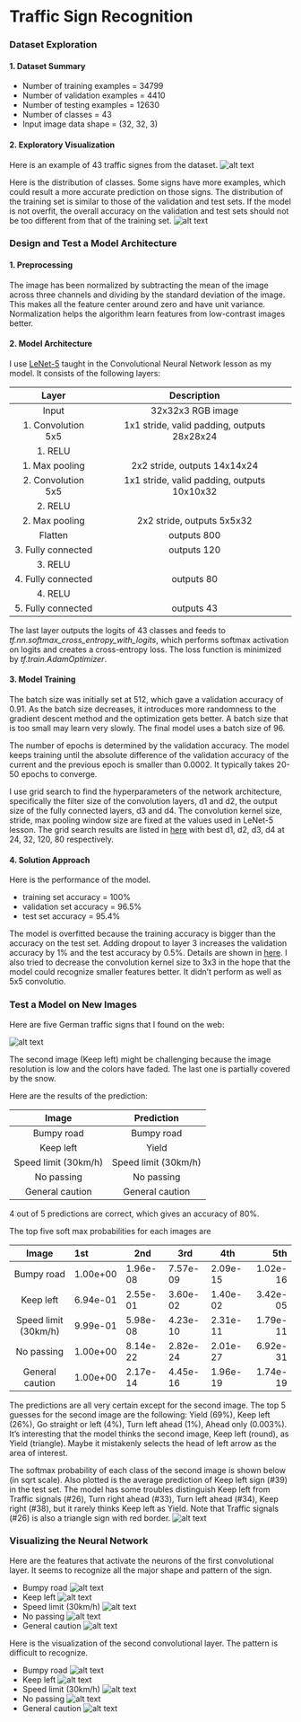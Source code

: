 # **Traffic Sign Recognition** 


### Dataset Exploration
#### 1. Dataset Summary 
* Number of training examples = 34799
* Number of validation examples = 4410
* Number of testing examples = 12630
* Number of classes = 43
* Input image data shape = (32, 32, 3)

#### 2. Exploratory Visualization 
Here is an example of 43 traffic signes from the dataset. 
![alt text](./images/sign.png "traffic signs")

Here is the distribution of classes. Some signs have more examples, which could result a more accurate prediction on those signs. The distribution of the training set is similar to those of the validation and test sets. If the model is not overfit, the overall accuracy on the validation and test sets should not be too different from that of the training set.
![alt text](./images/class_hist.png "histogram")

### Design and Test a Model Architecture

#### 1. Preprocessing
The image has been normalized by subtracting the mean of the image across three channels and dividing by the standard deviation of the image. This makes all the feature center around zero and have unit variance. Normalization helps the algorithm learn features from low-contrast images better. 

#### 2. Model Architecture 
I use [LeNet-5](https://github.com/udacity/CarND-LeNet-Lab) taught in the Convolutional Neural Network lesson as my model. It consists of the following layers:

| Layer         		|     Description	        					| 
|:---------------------:|:---------------------------------------------:| 
| Input         	      	| 32x32x3 RGB image   							| 
| 1. Convolution 5x5     	| 1x1 stride, valid padding, outputs 28x28x24 	|
| 1. RELU					            |												|
| 1. Max pooling	      	  | 2x2 stride,  outputs 14x14x24 				|
| 2. Convolution 5x5	     | 1x1 stride, valid padding, outputs 10x10x32 |
| 2. RELU					            |												|
| 2. Max pooling	      	  | 2x2 stride,  outputs 5x5x32 				|
| Flatten              | outputs 800 |
| 3. Fully connected		    | outputs 120 |
| 3. RELU					            |												|
| 4. Fully connected		    | outputs 80 |
| 4. RELU					            |												|
| 5. Fully connected		    | outputs 43 | 

The last layer outputs the logits of 43 classes and feeds to  _tf.nn.softmax_cross_entropy_with_logits_, which performs softmax activation on logits and creates a cross-entropy loss. The loss function is minimized by _tf.train.AdamOptimizer_.

#### 3. Model Training

The batch size was initially set at 512, which gave a validation accuracy of 0.91. As the batch size decreases, it introduces more randomness to the gradient descent method and the optimization gets better.  A batch size that is too small may learn very slowly. The final model uses a batch size of 96.

The number of epochs is determined by the validation accuracy. The model keeps training until the absolute difference of the validation accuracy of the current and the previous epoch is smaller than 0.0002. It typically takes 20-50 epochs to converge.

I use grid search to find the hyperparameters of the network architecture, specifically the filter size of the convolution layers, d1 and d2, the output size of the fully connected layers, d3 and d4. The convolution kernel size, stride, max pooling window size are fixed at the values used in LeNet-5 lesson. The grid search results are listed in [here](./architecture/README.md) with best d1, d2, d3, d4 at 24, 32, 120, 80 respectively.

#### 4. Solution Approach

Here is the performance of the model.
* training set accuracy = 100%
* validation set accuracy = 96.5% 
* test set accuracy = 95.4%

The model is overfitted because the training accuracy is bigger than the accuracy on the test set. Adding dropout to layer 3 increases the validation accuracy by 1% and the test accuracy by 0.5%. Details are shown in [here](./dropout/README.md). I also tried to decrease the convolution kernel size to 3x3 in the hope that the model could recognize smaller features better. It didn’t perform as well as 5x5 convolutio. 

### Test a Model on New Images

Here are five German traffic signs that I found on the web:

![alt text](./images/new_images_5.png "new images")

The second image (Keep left) might be challenging because the image resolution is low and the colors have faded.  The last one is partially covered by the snow. 

Here are the results of the prediction:

| Image			              |     Prediction	        					| 
|:---------------------:|:---------------------------------------------:| 
| Bumpy road               | Bumpy road   									| 
| Keep left     		         | Yield 										|
| Speed limit (30km/h)					| Speed limit (30km/h)											|
| No passing               | No passing					 				|
| General caution			       | General caution     							|

4 out of 5 predictions are correct, which gives an accuracy of 80%.

The top five soft max probabilities for each images are

| Image			              |    1st    |    2nd    |    3rd    |    4th    |    5th   |    
|:---------------------:|:----------|-----------|-----------|-----------|---------:| 
| Bumpy road            | 1.00e+00  | 1.96e-08  | 7.57e-09  | 2.09e-15  | 1.02e-16 |
| Keep left             | 6.94e-01  | 2.55e-01  | 3.60e-02  | 1.40e-02  | 3.42e-05 |
| Speed limit (30km/h)  | 9.99e-01  | 5.98e-08  | 4.23e-10  | 2.31e-11  | 1.79e-11 |
| No passing            | 1.00e+00  | 8.14e-22  | 2.82e-24  | 2.01e-27  | 6.92e-31 |
| General caution       | 1.00e+00  | 2.17e-14  | 4.45e-16  | 1.96e-19  | 1.74e-19 |

The predictions are all very certain except for the second image.  The top 5 guesses for the second image are the following: Yield (69%), Keep left (26%), Go straight or left (4%), Turn left ahead (1%), Ahead only (0.003%). It’s interesting that the model thinks the second image, Keep left (round), as Yield (triangle). Maybe it mistakenly selects the head of left arrow as the area of interest. 

The softmax probability of each class of the second image is shown below (in sqrt scale). Also plotted is the average prediction of Keep left sign (#39) in the test set. The model has some troubles distinguish Keep left from Traffic signals (#26), Turn right ahead (#33), Turn left ahead (#34), Keep right (#38), but it rarely thinks Keep left as Yield. Note that Traffic signals (#26) is also a triangle sign with red border. 
![alt text](./images/prob.png "softmax probability")

### Visualizing the Neural Network
Here are the features that activate the neurons of the first convolutional layer. It seems to recognize all the major shape and pattern of the sign.

* Bumpy road
![alt text](./images/feature_1.jpg "features 1")
* Keep left
![alt text](./images/feature_2.jpg "features 2")
* Speed limit (30km/h)
![alt text](./images/feature_3.jpg "features 3")
* No passing
![alt text](./images/feature_4.jpg "features 4")
* General caution 
![alt text](./images/feature_5.jpg "features 5")

Here is the visualization of the second convolutional layer. The pattern is difficult to recognize. 
* Bumpy road
![alt text](./images/feature_6.jpg "features 6")
* Keep left
![alt text](./images/feature_7.jpg "features 7")
* Speed limit (30km/h)
![alt text](./images/feature_8.jpg "features 8")
* No passing
![alt text](./images/feature_9.jpg "features 9")
* General caution 
![alt text](./images/feature_10.jpg "features 10")
